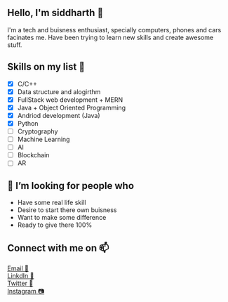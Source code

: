 ## **Hello, I'm siddharth 👋**
I'm a tech and buisness enthusiast, specially computers, phones and cars facinates me. Have been trying to learn new skills and create awesome stuff.

## **Skills on my list 🌱**
- [x] C/C++
- [x] Data structure and alogirthm
- [x] FullStack web development + MERN
- [x] Java + Object Oriented Programming 
- [x] Andriod development (Java)
- [X] Python
- [ ] Cryptography
- [ ] Machine Learning
- [ ] AI
- [ ] Blockchain
- [ ] AR

## **👯 I’m looking for people who**
* Have some real life skill
* Desire to start there own buisness
* Want to make some difference
* Ready to give there 100%


## **Connect with me on 📫**
[Email 📧](sidmya@gmail.com) <br />
[LinkdIn 💼](https://www.linkedin.com/in/siddharth-saumya/) <br />
[Twitter 🐤](https://twitter.com/siddharthsaumya) <br />
[Instagram 📷](https://www.instagram.com/thesiddharthsaumya/)
